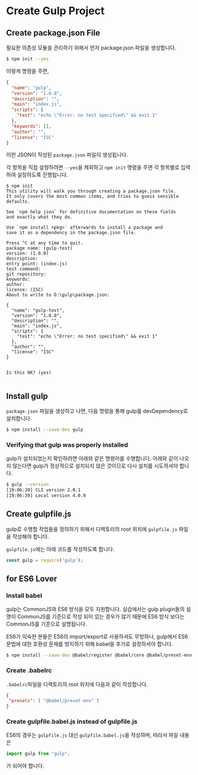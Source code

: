 # Create Gulp Project

## Create package.json File

필요한 의존성 모듈을 관리하기 위해서 먼저 package.json 파일을 생성합니다.

```bash
$ npm init --yes
```

이렇게 명령을 주면,

```json
{
  "name": "gulp",
  "version": "1.0.0",
  "description": "",
  "main": "index.js",
  "scripts": {
    "test": "echo \"Error: no test specified\" && exit 1"
  },
  "keywords": [],
  "author": "",
  "license": "ISC"
}

```

이런 JSON이 작성된 `package.json` 파일이 생성됩니다.

각 항목을 직접 설정하려면 `--yes`을 제외하고 `npm init` 명령을 주면 각 항목별로 입력하여 설정하도록 진행됩니다.

```
$ npm init
This utility will walk you through creating a package.json file.
It only covers the most common items, and tries to guess sensible defaults.

See `npm help json` for definitive documentation on these fields
and exactly what they do.

Use `npm install <pkg>` afterwards to install a package and
save it as a dependency in the package.json file.

Press ^C at any time to quit.
package name: (gulp-test)
version: (1.0.0)
description:
entry point: (index.js)
test command:
git repository:
keywords:
author:
license: (ISC)
About to write to D:\gulp\package.json:

{
  "name": "gulp-test",
  "version": "1.0.0",
  "description": "",
  "main": "index.js",
  "scripts": {
    "test": "echo \"Error: no test specified\" && exit 1"
  },
  "author": "",
  "license": "ISC"
}


Is this OK? (yes)


```

## Install gulp

`package.json` 파일을 생성하고 나면, 다음 명령을 통해 gulp를 devDependency로 설치합니다.

```bash
$ npm install --save-dev gulp
```

### Verifying that gulp was properly installed

gulp가 설치되었는지 확인하려면 아래와 같은 명령어를 수행합니다. 아래와 같이 나오지 않는다면 gulp가 정상적으로
설치되지 않은 것이므로 다시 설치를 시도하셔야 합니다.

```bash
$ gulp --version
[19:06:39] CLI version 2.0.1
[19:06:39] Local version 4.0.0

```

## Create gulpfile.js

gulp로 수행할 작업들을 정의하기 위해서 디렉토리의 root 위치에 `gulpfile.js` 파일을 작성해야 합니다.

`gulpfile.js`에는 아래 코드를 작성하도록 합니다.

```javascript
const gulp = require('gulp');

```

## for ES6 Lover

### Install babel

gulp는 CommonJS와 ES6 방식을 모두 지원합니다. 실습에서는 gulp plugin들의 설명이 CommonJS를 기준으로 작성 되어
있는 경우가 많기 때문에 ES6 방식 보다는 CommonJS를 기준으로 설명됩니다.

ES6가 익숙한 분들은 ES6의 import/export로 사용하셔도 무방하나, gulp에서 ES6 문법에 대한 호환성 문제를 방지하기
위해 babel을 추가로 설정하셔야 합니다.

```bash
$ npm install --save-dev @babel/register @babel/core @babel/preset-env
```

### Create .babelrc

`.babelrc`파일을 디렉토리의 root 위치에 다음과 같이 작성합니다.

```json
{
 "presets": [ "@babel/preset-env" ]
}
```

### Create gulpfile.babel.js instead of gulpfile.js

ES6의 경우는 `gulpfile.js` 대신 `gulpfile.babel.js`을 작성하며, 따라서 파일 내용은

```javascript
import gulp from "gulp";

```

가 되어야 합니다.